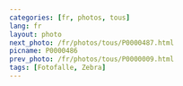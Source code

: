 ```yaml
---
categories: [fr, photos, tous]
lang: fr
layout: photo
next_photo: /fr/photos/tous/P0000487.html
picname: P0000486
prev_photo: /fr/photos/tous/P0000009.html
tags: [Fotofalle, Zebra]
---
```

